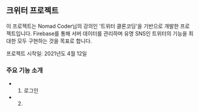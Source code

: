 ## 크위터 프로젝트

이 프로젝트는 Nomad Coder님의 강의인 '트위터 클론코딩'을 기반으로 개발한 프로젝트입니다.
Firebase를 통해 서버 데이터를 관리하며 유명 SNS인 트위터의 기능을 최대한 모두 구현하는 것을 목표로 합니다.

[강의 URL]: https://nomadcoders.co/nwitter/lobby

프로젝트 시작일: 2021년도 4월 12일

### 주요 기능 소개
- 1. 로그인
- 2.
